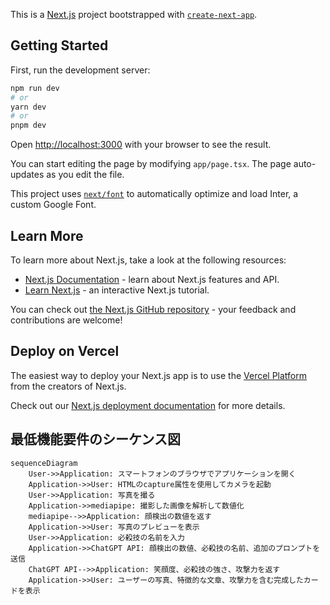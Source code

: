 This is a [Next.js](https://nextjs.org/) project bootstrapped with [`create-next-app`](https://github.com/vercel/next.js/tree/canary/packages/create-next-app).

## Getting Started

First, run the development server:

```bash
npm run dev
# or
yarn dev
# or
pnpm dev
```

Open [http://localhost:3000](http://localhost:3000) with your browser to see the result.

You can start editing the page by modifying `app/page.tsx`. The page auto-updates as you edit the file.

This project uses [`next/font`](https://nextjs.org/docs/basic-features/font-optimization) to automatically optimize and load Inter, a custom Google Font.

## Learn More

To learn more about Next.js, take a look at the following resources:

- [Next.js Documentation](https://nextjs.org/docs) - learn about Next.js features and API.
- [Learn Next.js](https://nextjs.org/learn) - an interactive Next.js tutorial.

You can check out [the Next.js GitHub repository](https://github.com/vercel/next.js/) - your feedback and contributions are welcome!

## Deploy on Vercel

The easiest way to deploy your Next.js app is to use the [Vercel Platform](https://vercel.com/new?utm_medium=default-template&filter=next.js&utm_source=create-next-app&utm_campaign=create-next-app-readme) from the creators of Next.js.

Check out our [Next.js deployment documentation](https://nextjs.org/docs/deployment) for more details.


## 最低機能要件のシーケンス図
```mermaid
sequenceDiagram
    User->>Application: スマートフォンのブラウザでアプリケーションを開く
    Application->>User: HTMLのcapture属性を使用してカメラを起動
    User->>Application: 写真を撮る
    Application->>mediapipe: 撮影した画像を解析して数値化
    mediapipe-->>Application: 顔検出の数値を返す
    Application->>User: 写真のプレビューを表示
    User->>Application: 必殺技の名前を入力
    Application->>ChatGPT API: 顔検出の数値、必殺技の名前、追加のプロンプトを送信
    ChatGPT API-->>Application: 笑顔度、必殺技の強さ、攻撃力を返す
    Application->>User: ユーザーの写真、特徴的な文章、攻撃力を含む完成したカードを表示
```
